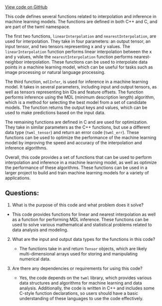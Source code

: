 [View code on GitHub](https://github.com/misbahsy/the-algorithm/twml/libtwml/include/twml/optim.h)

This code defines several functions related to interpolation and inference in machine learning models. The functions are defined in both C++ and C, and are part of the twml namespace. 

The first two functions, `linearInterpolation` and `nearestInterpolation`, are used for interpolation. They take in four parameters: an output tensor, an input tensor, and two tensors representing x and y values. The `linearInterpolation` function performs linear interpolation between the x and y values, while the `nearestInterpolation` function performs nearest-neighbor interpolation. These functions can be used to interpolate data points in a machine learning model, which can be useful for tasks such as image processing or natural language processing.

The third function, `mdlInfer`, is used for inference in a machine learning model. It takes in several parameters, including input and output tensors, as well as tensors representing bin IDs and feature offsets. The function performs inference using the MDL (minimum description length) algorithm, which is a method for selecting the best model from a set of candidate models. The function returns the output keys and values, which can be used to make predictions based on the input data.

The remaining functions are defined in C and are used for optimization. They take in similar parameters as the C++ functions, but use a different data type (`twml_tensor`) and return an error code (`twml_err`). These functions can be used to optimize the performance of the machine learning model by improving the speed and accuracy of the interpolation and inference algorithms.

Overall, this code provides a set of functions that can be used to perform interpolation and inference in a machine learning model, as well as optimize the performance of these algorithms. These functions can be used in a larger project to build and train machine learning models for a variety of applications.
## Questions: 
 1. What is the purpose of this code and what problem does it solve?
   - This code provides functions for linear and nearest interpolation as well as a function for performing MDL inference. These functions can be used to solve various mathematical and statistical problems related to data analysis and modeling.

2. What are the input and output data types for the functions in this code?
   - The functions take in and return `Tensor` objects, which are likely multi-dimensional arrays used for storing and manipulating numerical data.

3. Are there any dependencies or requirements for using this code?
   - Yes, the code depends on the `twml` library, which provides various data structures and algorithms for machine learning and data analysis. Additionally, the code is written in C++ and includes some C-style function declarations, so users should have a basic understanding of these languages to use the code effectively.